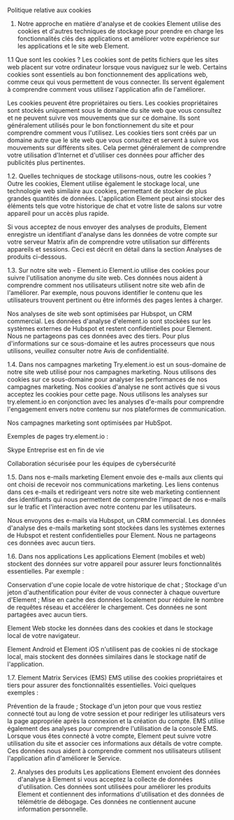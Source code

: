 Politique relative aux cookies
1. Notre approche en matière d'analyse et de cookies
Element utilise des cookies et d'autres techniques de stockage pour prendre en charge les fonctionnalités clés des applications et améliorer votre expérience sur les applications et le site web Element.

1.1 Que sont les cookies ?
Les cookies sont de petits fichiers que les sites web placent sur votre ordinateur lorsque vous naviguez sur le web. Certains cookies
sont essentiels au bon fonctionnement des applications web, comme ceux qui vous permettent de vous connecter. Ils servent également à comprendre comment vous utilisez l'application afin de l'améliorer.

Les cookies peuvent être propriétaires ou tiers. Les cookies propriétaires sont stockés uniquement sous le domaine
du site web que vous consultez et ne peuvent suivre vos mouvements que sur ce domaine.
Ils sont généralement utilisés pour le bon fonctionnement du site et pour comprendre comment vous l'utilisez.
Les cookies tiers sont créés par un domaine autre que le site web que vous consultez et servent à suivre vos mouvements sur différents sites. Cela permet généralement de comprendre votre utilisation d'Internet et d'utiliser ces données pour afficher des publicités plus pertinentes.

1.2. Quelles techniques de stockage utilisons-nous, outre les cookies ?
Outre les cookies, Element utilise également le stockage local, une technologie web similaire aux cookies,
permettant de stocker de plus grandes quantités de données. L'application Element peut ainsi stocker des éléments tels que votre historique de chat et votre liste de salons sur votre appareil pour un accès plus rapide.

Si vous acceptez de nous envoyer des analyses de produits, Element enregistre un identifiant d'analyse dans les données de votre compte
sur votre serveur Matrix afin de comprendre votre utilisation sur différents appareils et sessions.
Ceci est décrit en détail dans la section Analyses de produits ci-dessous.

1.3. Sur notre site web - Element.io
Element.io utilise des cookies pour suivre l'utilisation anonyme du site web.
Ces données nous aident à comprendre comment nos utilisateurs utilisent notre site web afin de l'améliorer.
Par exemple, nous pouvons identifier le contenu que les utilisateurs trouvent pertinent ou être informés des pages lentes à charger.

Nos analyses de site web sont optimisées par Hubspot, un CRM commercial. Les données d'analyse d'element.io sont
stockées sur les systèmes externes de Hubspot et restent confidentielles pour Element. Nous ne partageons pas ces données avec des tiers. Pour plus d'informations sur ce sous-domaine et les autres processeurs que nous utilisons, veuillez consulter notre Avis de confidentialité.

1.4. Dans nos campagnes marketing
Try.element.io est un sous-domaine de notre site web utilisé pour nos campagnes marketing.
Nous utilisons des cookies sur ce sous-domaine pour analyser les performances de nos campagnes marketing.
Nos cookies d'analyse ne sont activés que si vous acceptez les cookies pour cette page. Nous utilisons les analyses sur
try.element.io en conjonction avec les analyses d'e-mails pour comprendre l'engagement envers notre contenu sur nos plateformes de communication.

Nos campagnes marketing sont optimisées par HubSpot.

Exemples de pages try.element.io :

Skype Entreprise est en fin de vie

Collaboration sécurisée pour les équipes de cybersécurité

1.5. Dans nos e-mails marketing
Element envoie des e-mails aux clients qui ont choisi de recevoir nos communications marketing.
Les liens contenus dans ces e-mails et redirigeant vers notre site web marketing contiennent des identifiants qui nous permettent de comprendre l'impact de nos e-mails sur le trafic et l'interaction avec notre contenu par les utilisateurs.

Nous envoyons des e-mails via Hubspot, un CRM commercial. Les données d'analyse des e-mails marketing sont stockées dans les systèmes externes de Hubspot et restent confidentielles pour Element. Nous ne partageons ces données avec aucun tiers.

1.6. Dans nos applications
Les applications Element (mobiles et web) stockent des données sur votre appareil pour assurer leurs fonctionnalités essentielles.
Par exemple :

Conservation d'une copie locale de votre historique de chat ;
Stockage d'un jeton d'authentification pour éviter de vous connecter à chaque ouverture d'Element ;
Mise en cache des données localement pour réduire le nombre de requêtes réseau et accélérer le chargement.
Ces données ne sont partagées avec aucun tiers.

Element Web stocke les données dans des cookies et dans le stockage local de votre navigateur.

Element Android et Element iOS n'utilisent pas de cookies ni de stockage local, mais stockent des données similaires dans le stockage natif de l'application.

1.7. Element Matrix Services (EMS)
EMS utilise des cookies propriétaires et tiers pour assurer des fonctionnalités essentielles. Voici quelques exemples :

Prévention de la fraude ;
Stockage d'un jeton pour que vous restiez connecté tout au long de votre session et pour rediriger les utilisateurs vers la page appropriée après la connexion et la création du compte.
EMS utilise également des analyses pour comprendre l'utilisation de la console EMS. Lorsque vous êtes connecté à votre compte, Element peut suivre votre utilisation du site et associer ces informations aux détails de votre compte.
Ces données nous aident à comprendre comment nos utilisateurs utilisent l'application afin d'améliorer le Service.

2. Analyses des produits
Les applications Element envoient des données d'analyse à Element si vous acceptez la collecte de données d'utilisation. Ces données sont utilisées pour améliorer les produits Element et contiennent des informations d'utilisation et des données de télémétrie de débogage. Ces données ne contiennent aucune information personnelle.